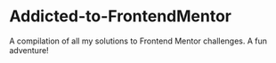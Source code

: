 # Addicted-to-FrontendMentor
A compilation of all my solutions to Frontend Mentor challenges. A fun adventure!
